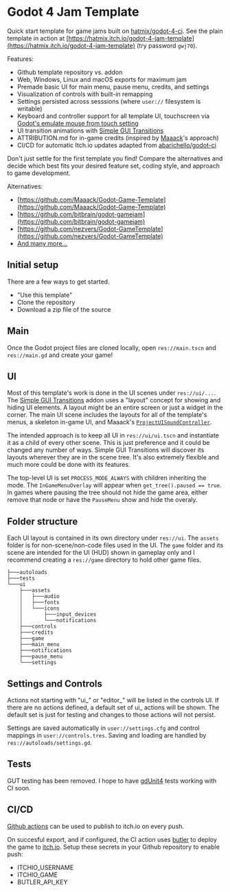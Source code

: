 # Godot 4 Jam Template

Quick start template for game jams built on [hatmix/godot-4-ci](https://github.com/hatmix/godot-4-ci). See the plain template in action at [https://hatmix.itch.io/godot-4-jam-template](https://hatmix.itch.io/godot-4-jam-template) (try password `gwj70`).

Features:
* Github template repository vs. addon
* Web, Windows, Linux and macOS exports for maximum jam
* Premade basic UI for main menu, pause menu, credits, and settings
* Visualization of controls with built-in remapping
* Settings persisted across sesssions (where `user://` filesystem is writable)
* Keyboard and controller support for all template UI, touchscreen via [Godot's emulate mouse from touch setting](https://docs.godotengine.org/en/stable/classes/class_projectsettings.html#class-projectsettings-property-input-devices-pointing-emulate-mouse-from-touch)
* UI transition animations with [Simple GUI Transitions](https://github.com/murikistudio/simple-gui-transitions)
* ATTRIBUTION.md for in-game credits (inspired by [Maaack](https://github.com/Maaack/Godot-Game-Template/blob/main/ATTRIBUTION.md)'s approach)
* CI/CD for automatic Itch.io updates adapted from [abarichello/godot-ci](https://github.com/abarichello/godot-ci)

Don't just settle for the first template you find! Compare the alternatives and decide which best fits your desired feature set, coding style, and approach to game development.

Alternatives:
* [https://github.com/Maaack/Godot-Game-Template](https://github.com/Maaack/Godot-Game-Template)
* [https://github.com/bitbrain/godot-gamejam](https://github.com/bitbrain/godot-gamejam)
* [https://github.com/nezvers/Godot-GameTemplate](https://github.com/nezvers/Godot-GameTemplate)
* [And many more...](https://godotengine.org/asset-library/asset?filter=template&category=&godot_version=&cost=&sort=updated)

## Initial setup

There are a few ways to get started.
* "Use this template"
* Clone the repository
* Download a zip file of the source

## Main

Once the Godot project files are cloned locally, open `res://main.tscn` and `res://main.gd` and create your game!

## UI

Most of this template's work is done in the UI scenes under `res://ui/...`. The [Simple GUI Transitions](https://github.com/murikistudio/simple-gui-transitions) addon uses a "layout" concept for showing and hiding UI elements. A layout might be an entire screen or just a widget in the corner. The main UI scene includes the layouts for all of the template's menus, a skeleton in-game UI, and Maaack's [`ProjectUISoundController`](https://github.com/Maaack/Godot-UI-Sound-Controller).

The intended approach is to keep all UI in `res://ui/ui.tscn` and instantiate it as a child of every other scene. This is just preference and it could be changed any number of ways. Simple GUI Transitions will discover its layouts wherever they are in the scene tree. It's also extremely flexible and much more could be done with its features.

The top-level UI is set `PROCESS_MODE_ALWAYS` with children inheriting the mode. The `InGameMenuOverlay` will appear when `get_tree().paused == true`. In games where pausing the tree should not hide the game area, either remove that node or have the `PauseMenu` show and hide the overaly.

## Folder structure

Each UI layout is contained in its own directory under `res://ui`. The `assets` folder is for non-scene/non-code files used in the UI. The `game` folder and its scene are intended for the UI (HUD) shown in gameplay only and I recommend creating a `res://game` directory to hold other game files. 
```
├───autoloads
├───tests
└───ui
    ├───assets
    │   ├───audio
    │   ├───fonts
    │   └───icons
    │       ├───input_devices
    │       └───notifications
    ├───controls
    ├───credits
    ├───game
    ├───main_menu
    ├───notifications
    ├───pause_menu
    └───settings
```

## Settings and Controls

Actions not starting with "ui_" or "editor_" will be listed in the controls UI. If there are no actions defined, a default set of ui_ actions will be shown. The default set is just for testing and changes to those actions will not persist.

Settings are saved automatically in `user://settings.cfg` and control mappings in `user://controls.tres`. Saving and loading are handled by `res://autoloads/settings.gd`.

## Tests

GUT testing has been removed. I hope to have [gdUnit4](https://github.com/MikeSchulze/gdUnit4) tests working with CI soon.

## CI/CD

[Github actions](https://docs.github.com/actions) can be used to publish to itch.io on every push.

On succesful export, and if configured, the CI action uses [butler](https://itch.io/docs/butler/) to deploy the game to [itch.io](https://itch.io).  Setup these secrets in your Github repository to enable push:
* ITCHIO_USERNAME
* ITCHIO_GAME
* BUTLER_API_KEY
